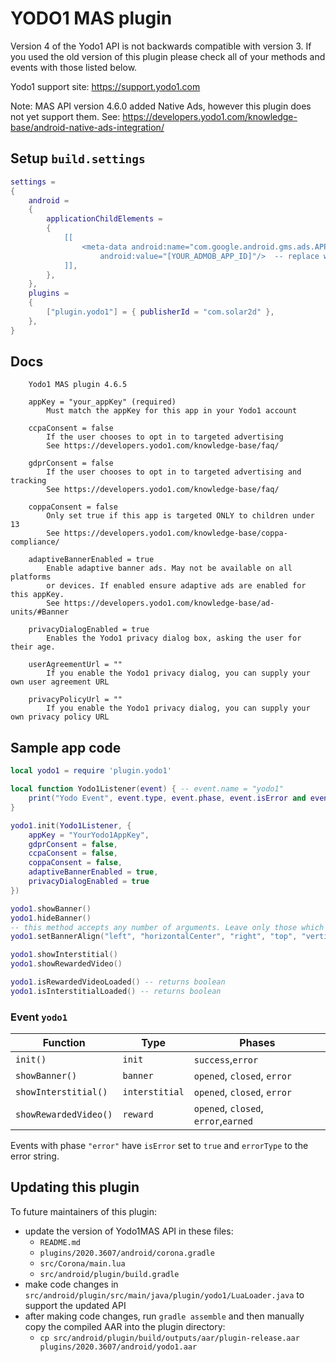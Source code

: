 # YODO1 MAS plugin

Version 4 of the Yodo1 API is not backwards compatible with version 3. If you used the old version of this plugin please check all of your methods and events with those listed below.

Yodo1 support site: https://support.yodo1.com

Note: MAS API version 4.6.0 added Native Ads, however this plugin does not yet support them.  See: https://developers.yodo1.com/knowledge-base/android-native-ads-integration/


## Setup `build.settings`


```lua
settings =
{
    android =
    {
        applicationChildElements =
        {
            [[
                <meta-data android:name="com.google.android.gms.ads.APPLICATION_ID"
                    android:value="[YOUR_ADMOB_APP_ID]"/>  -- replace with your app id. See: https://goo.gl/fQ2neu
            ]],
        },
    },
    plugins = 
    {
        ["plugin.yodo1"] = { publisherId = "com.solar2d" },
    }, 
}
```

## Docs

```
    Yodo1 MAS plugin 4.6.5

    appKey = "your_appKey" (required)
        Must match the appKey for this app in your Yodo1 account

    ccpaConsent = false
        If the user chooses to opt in to targeted advertising
        See https://developers.yodo1.com/knowledge-base/faq/

    gdprConsent = false
        If the user chooses to opt in to targeted advertising and tracking
        See https://developers.yodo1.com/knowledge-base/faq/

    coppaConsent = false
        Only set true if this app is targeted ONLY to children under 13
        See https://developers.yodo1.com/knowledge-base/coppa-compliance/

    adaptiveBannerEnabled = true
        Enable adaptive banner ads. May not be available on all platforms
        or devices. If enabled ensure adaptive ads are enabled for this appKey.
        See https://developers.yodo1.com/knowledge-base/ad-units/#Banner

    privacyDialogEnabled = true
        Enables the Yodo1 privacy dialog box, asking the user for their age.

    userAgreementUrl = ""
        If you enable the Yodo1 privacy dialog, you can supply your own user agreement URL

    privacyPolicyUrl = ""
        If you enable the Yodo1 privacy dialog, you can supply your own privacy policy URL
```

## Sample app code

```lua
local yodo1 = require 'plugin.yodo1'

local function Yodo1Listener(event) { -- event.name = "yodo1"
    print("Yodo Event", event.type, event.phase, event.isError and event.errorType)
}

yodo1.init(Yodo1Listener, {
    appKey = "YourYodo1AppKey",
    gdprConsent = false,
    ccpaConsent = false,
    coppaConsent = false,
    adaptiveBannerEnabled = true,
    privacyDialogEnabled = true
})

yodo1.showBanner()
yodo1.hideBanner()
-- this method accepts any number of arguments. Leave only those which make sense
yodo1.setBannerAlign("left", "horizontalCenter", "right", "top", "verticalCenter", "bottom")

yodo1.showInterstitial()
yodo1.showRewardedVideo()

yodo1.isRewardedVideoLoaded() -- returns boolean
yodo1.isInterstitialLoaded() -- returns boolean

```

### Event `yodo1`

| Function                | Type              | Phases                               |
| ----------------------- | ----------------- | -------------------------------------|
| `init()`                | `init`            | `success`,`error`                    |
| `showBanner()`          | `banner`          | `opened`, `closed`, `error`          |
| `showInterstitial()`    | `interstitial`    | `opened`, `closed`, `error`          |
| `showRewardedVideo()`   | `reward`          | `opened`, `closed`, `error`,`earned` |

Events with phase `"error"` have `isError` set to `true` and `errorType` to the error string.


## Updating this plugin

To future maintainers of this plugin:

* update the version of Yodo1MAS API in these files:
  * `README.md`
  * `plugins/2020.3607/android/corona.gradle`
  * `src/Corona/main.lua`
  * `src/android/plugin/build.gradle`
* make code changes in `src/android/plugin/src/main/java/plugin/yodo1/LuaLoader.java` to support the updated API
* after making code changes, run `gradle assemble` and then manually copy the compiled AAR into the plugin directory:
  * `cp src/android/plugin/build/outputs/aar/plugin-release.aar plugins/2020.3607/android/yodo1.aar`
